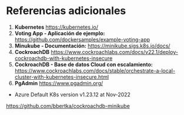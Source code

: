 # Referencias adicionales

1. **Kubernetes** https://kubernetes.io/
1. **Voting App - Aplicación de ejemplo:** https://github.com/dockersamples/example-voting-app
2. **Minukube - Documentación:** https://minikube.sigs.k8s.io/docs/
3. **CockroachDB** https://www.cockroachlabs.com/docs/v22.1/deploy-cockroachdb-with-kubernetes-insecure
4. **CockroachDB - Base de datos Cloud con escalamiento:** https://www.cockroachlabs.com/docs/stable/orchestrate-a-local-cluster-with-kubernetes-insecure.html
5. **PgAdmin** https://www.pgadmin.org/
 

- Azure Default K8s version v1.23.12 at Nov-2022

https://github.com/bbertka/cockroachdb-minikube
